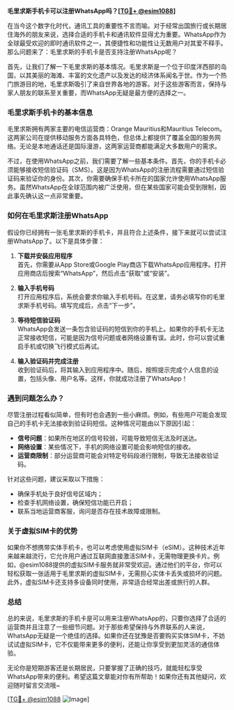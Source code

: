 **毛里求斯手机卡可以注册WhatsApp吗？[[TG💪+ @esim1088](https://t.me/s/esim1088)]**

在当今这个数字化时代，通讯工具的重要性不言而喻。对于经常出国旅行或长期居住海外的朋友来说，选择合适的手机卡和通讯软件显得尤为重要。WhatsApp作为全球最受欢迎的即时通讯软件之一，其便捷性和功能性让无数用户对其爱不释手。那么问题来了：毛里求斯的手机卡是否支持注册WhatsApp呢？

首先，让我们了解一下毛里求斯的基本情况。毛里求斯是一个位于印度洋西部的岛国，以其美丽的海滩、丰富的文化遗产以及发达的经济体系闻名于世。作为一个热门旅游目的地，毛里求斯吸引了来自世界各地的游客。对于这些游客而言，保持与家人朋友的联系至关重要，而WhatsApp无疑是最方便的选择之一。

### **毛里求斯手机卡的基本信息**

毛里求斯拥有两家主要的电信运营商：Orange Mauritius和Mauritius Telecom。这两家公司在提供移动服务方面各具特色，但总体上都提供了覆盖全国的服务网络。无论是本地通话还是国际漫游，这两家运营商都能满足大多数用户的需求。

不过，在使用WhatsApp之前，我们需要了解一些基本条件。首先，你的手机卡必须能够接收短信验证码（SMS）。这是因为WhatsApp的注册流程需要通过短信验证码来验证你的身份。其次，你需要确保手机卡所在的国家允许使用WhatsApp服务。虽然WhatsApp在全球范围内被广泛使用，但在某些国家可能会受到限制，因此事先确认这一点非常重要。

### **如何在毛里求斯注册WhatsApp**

假设你已经拥有一张毛里求斯的手机卡，并且符合上述条件，接下来就可以尝试注册WhatsApp了。以下是具体步骤：

1. **下载并安装应用程序**  
   首先，你需要从App Store或Google Play商店下载WhatsApp应用程序。打开应用商店后搜索“WhatsApp”，然后点击“获取”或“安装”。

2. **输入手机号码**  
   打开应用程序后，系统会要求你输入手机号码。在这里，请务必填写你的毛里求斯手机号码。填写完成后，点击“下一步”。

3. **等待短信验证码**  
   WhatsApp会发送一条包含验证码的短信到你的手机上。如果你的手机卡无法正常接收短信，可能是因为信号问题或者网络设置有误。此时，你可以尝试重启手机或切换飞行模式后再试。

4. **输入验证码并完成注册**  
   收到验证码后，将其输入到应用程序中。随后，按照提示完成个人信息的设置，包括头像、用户名等。这样，你就成功注册了WhatsApp！

### **遇到问题怎么办？**

尽管注册过程看似简单，但有时也会遇到一些小麻烦。例如，有些用户可能会发现自己的手机卡无法接收到验证码短信。这种情况可能由以下原因引起：

- **信号问题**：如果所在地区的信号较弱，可能导致短信无法及时送达。
- **网络设置**：某些情况下，手机的网络设置可能会影响短信的接收。
- **运营商限制**：部分运营商可能会对特定号码段进行限制，导致无法接收验证码。

针对这些问题，建议采取以下措施：

- 确保手机处于良好信号区域内；
- 检查手机网络设置，确保短信功能已开启；
- 联系当地运营商客服，询问是否存在技术故障或限制。

### **关于虚拟SIM卡的优势**

如果你不想携带实体手机卡，也可以考虑使用虚拟SIM卡（eSIM）。这种技术近年来越来越流行，它允许用户通过互联网直接激活SIM卡，无需物理更换卡片。例如，@esim1088提供的虚拟SIM卡服务就非常受欢迎。通过他们的平台，你可以轻松获取一张适用于毛里求斯的虚拟SIM卡，无需担心实体卡丢失或损坏的问题。此外，虚拟SIM卡还支持多设备同时使用，非常适合经常出差或旅行的人群。

### **总结**

总的来说，毛里求斯的手机卡是可以用来注册WhatsApp的，只要你选择了合适的运营商并且注意了一些细节问题。对于那些希望保持与外界联系的人来说，WhatsApp无疑是一个绝佳的选择。如果你还在犹豫是否要购买实体SIM卡，不妨试试虚拟SIM卡，它不仅能带来更多的便利，还能让你享受到更加灵活的通信体验。

无论你是短期游客还是长期居民，只要掌握了正确的技巧，就能轻松享受WhatsApp带来的便利。希望这篇文章能对你有所帮助！如果你还有其他疑问，欢迎随时留言交流哦~

[[TG💪+ @esim1088](https://t.me/s/esim1088) ![Image](https://i.postimg.cc/4NQfJmqS/Snipaste-2025-05-13-00-14-12.png)]